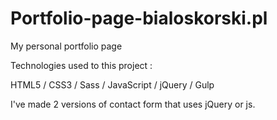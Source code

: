 # Portfolio-page-bialoskorski.pl
My personal portfolio page 

Technologies used to this project :

HTML5 / CSS3 / Sass / JavaScript / jQuery / Gulp  


I've made 2 versions of contact form that uses jQuery or js. 